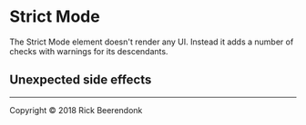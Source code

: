 # Strict Mode

The Strict Mode element doesn't render any UI. Instead it adds a number of checks with warnings for its descendants.

## Unexpected side effects

---

Copyright © 2018 Rick Beerendonk
